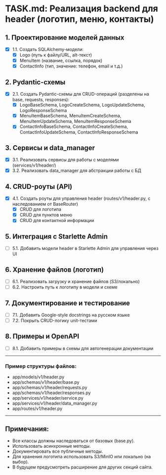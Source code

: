 # TASK.md: Реализация backend для header (логотип, меню, контакты)

## 1. Проектирование моделей данных
- [x] 1.1. Создать SQLAlchemy-модели:
  - [x] Logo (путь к файлу/URL, alt-текст)
  - [x] MenuItem (название, ссылка, порядок)
  - [x] ContactInfo (тип, значение: телефон, email и т.д.)

## 2. Pydantic-схемы
- [x] 2.1. Создать Pydantic-схемы для CRUD-операций (разделены на base, requests, responses):
  - [x] LogoBaseSchema, LogoCreateSchema, LogoUpdateSchema, LogoResponseSchema
  - [x] MenuItemBaseSchema, MenuItemCreateSchema, MenuItemUpdateSchema, MenuItemResponseSchema
  - [x] ContactInfoBaseSchema, ContactInfoCreateSchema, ContactInfoUpdateSchema, ContactInfoResponseSchema

## 3. Сервисы и data_manager
- [x] 3.1. Реализовать сервисы для работы с моделями (services/v1/header/)
- [x] 3.2. Реализовать data_manager для абстракции работы с БД

## 4. CRUD-роуты (API)
- [x] 4.1. Создать роуты для управления header (routes/v1/header.py, с наследованием от BaseRouter)
  - [x] CRUD для логотипа
  - [x] CRUD для пунктов меню
  - [x] CRUD для контактной информации

## 5. Интеграция с Starlette Admin
- [ ] 5.1. Добавить модели header в Starlette Admin для управления через UI

## 6. Хранение файлов (логотип)
- [ ] 6.1. Реализовать загрузку и хранение файлов (S3/локально)
- [ ] 6.2. Настроить путь к логотипу в модели и схеме

## 7. Документирование и тестирование
- [ ] 7.1. Добавить Google-style docstrings на русском языке
- [ ] 7.2. Покрыть CRUD-логику unit-тестами

## 8. Примеры и OpenAPI
- [ ] 8.1. Добавить примеры в схемы для автогенерации документации

---

### Пример структуры файлов:

- app/models/v1/header.py
- app/schemas/v1/header/base.py
- app/schemas/v1/header/requests.py
- app/schemas/v1/header/responses.py
- app/services/v1/header/service.py
- app/services/v1/header/data_manager.py
- app/routes/v1/header.py

---

## Примечания:
- Все классы должны наследоваться от базовых (base.py).
- Использовать асинхронные методы.
- Документировать все публичные методы.
- Для хранения логотипа использовать S3/MinIO или локально (на выбор).
- В будущем предусмотреть расширение для других секций сайта. 
